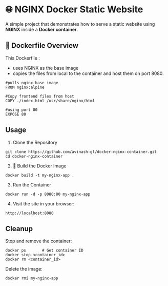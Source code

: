 
# 🌐 NGINX Docker Static Website

A simple project that demonstrates how to serve a static website using **NGINX** inside a **Docker container**.

## 🐳 Dockerfile Overview

This Dockerfile :
- uses NGINX as the base image
- copies the files from local to the container and host them on port 8080.

```docker
#pulls nginx base image
FROM nginx:alpine

#Copy frontend files from host
COPY ./index.html /usr/share/nginx/html

#using port 80
EXPOSE 80
```

## Usage

1. Clone the Repository
```docker
git clone https://github.com/avinash-gl/docker-nginx-container.git
cd docker-nginx-container
``` 

2. 🔧 Build the Docker Image
```docker
docker build -t my-nginx-app .
```

3. Run the Container
```docker
docker run -d -p 8080:80 my-nginx-app
```

4. Visit the site in your browser:
```docker
http://localhost:8080
```

## Cleanup

Stop and remove the container:
```docker
docker ps       # Get container ID
docker stop <container_id>
docker rm <container_id>
```

Delete the image:
```docker
docker rmi my-nginx-app
```
